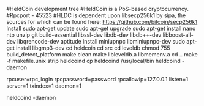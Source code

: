 
#HeldCoin development tree
#HeldCoin is a PoS-based cryptocurrency.
#Rpcport - 45523
#HLDC is dependent upon libsecp256k1 by sipa, the sources for which can be found here:
https://github.com/bitcoin/secp256k1
Install
sudo apt-get update
sudo apt-get upgrade 
sudo apt-get install nano ntp unzip git build-essential libssl-dev libdb-dev libdb++-dev libboost-all-dev libqrencode-dev 
aptitude install miniupnpc libminiupnpc-dev
sudo apt-get install libgmp3-dev
cd heldcoin
cd src
cd leveldb
chmod 755 build_detect_platform
make clean
make libleveldb.a libmemenv.a
cd ..
make -f makefile.unix
strip heldcoind
cp heldcoind /usr/local/bin
heldcoind -daemon

rpcuser=rpc_login
rpcpassword=password
rpcallowip=127.0.0.1
listen=1
server=1
txindex=1
daemon=1

heldcoind -daemon
